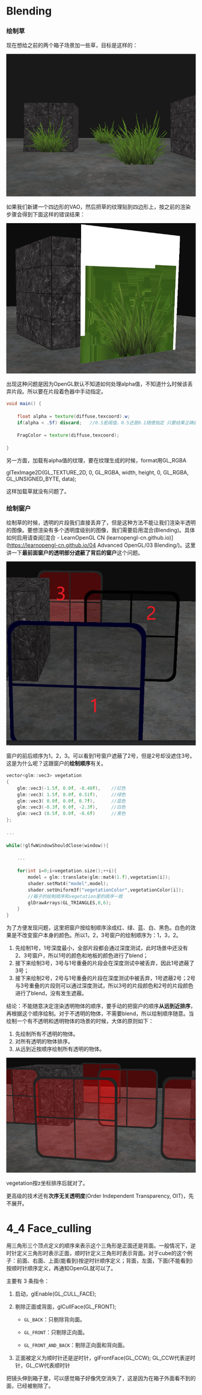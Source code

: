 # Blending

### 绘制草

现在想给之前的两个箱子场景加一些草，目标是这样的：

![mkdocs](images\2.png)

如果我们新建一个四边形的VAO，然后把草的纹理贴到四边形上，按之前的渲染步骤会得到下面这样的错误结果：

![mkdocs](images\3.jpg)

出现这种问题是因为OpenGL默认不知道如何处理alpha值，不知道什么时候该丢弃片段。所以要在片段着色器中手动指定。

```glsl
void main() {

    float alpha = texture(diffuse,texcoord).w;
    if(alpha < .5f) discard;   //0.5是阈值，0.5还是0.1随便指定 只要结果正确就可以

    FragColor = texture(diffuse,texcoord);

}
```

另一方面，加载有alpha值的纹理，要在纹理生成的时候，format用GL_RGBA

glTexImage2D(GL_TEXTURE_2D, 0, GL_RGBA, width, height, 0, GL_RGBA, GL_UNSIGNED_BYTE, data);

这样加载草就没有问题了。

### 绘制窗户

绘制草的时候，透明的片段我们直接丢弃了，但是这种方法不能让我们渲染半透明的图像。要想渲染有多个透明度级别的图像，我们需要启用混合(Blending)。具体如何启用请查阅[混合 - LearnOpenGL CN (learnopengl-cn.github.io)](https://learnopengl-cn.github.io/04 Advanced OpenGL/03 Blending/)。这里讲一下**最前面窗户的透明部分遮蔽了背后的窗户**这个问题。

![mkdocs](images\4.jpg)

窗户的前后顺序为1，2，3。可以看到1号窗户遮蔽了2号，但是2号却没遮住3号。这是为什么呢？这跟窗户的**绘制顺序**有关。

```c++
vector<glm::vec3> vegetation
{
    glm::vec3(-1.5f, 0.0f, -0.48f),    //红色
    glm::vec3( 1.5f, 0.0f, 0.51f),     //绿色
    glm::vec3( 0.0f, 0.0f, 0.7f),      //蓝色
    glm::vec3(-0.3f, 0.0f, -2.3f),     //白色
    glm::vec3 (0.5f, 0.0f, -0.6f)      //黑色
};

...
    
while(!glfwWindowShouldClose(window)){
    
    ...
        
    for(int i=0;i<vegetation.size();++i){
        model = glm::translate(glm::mat4(1.f),vegetation[i]);
        shader.setMat4("model",model);
        shader.setUniform3f("vegetationColor",vegetationColor[i]);
        //箱子的绘制顺序和vegetation里的顺序一致
        glDrawArrays(GL_TRIANGLES,0,6);
    }
}
```

为了方便发现问题，这里把窗户按绘制顺序涂成红、绿、蓝、白、黑色。白色的效果是不改变窗户本身的颜色。所以1，2，3号窗户的绘制顺序为：1，3，2。

1. 先绘制1号，1号深度最小，全部片段都会通过深度测试，此时场景中还没有2、3号窗户，所以1号的颜色和地板的颜色进行了blend；
2. 接下来绘制3号，3号与1号重叠的片段会在深度测试中被丢弃，因此1号遮蔽了3号；
3. 接下来绘制2号，2号与1号重叠的片段在深度测试中被丢弃，1号遮蔽2号；2号与3号重叠的片段则可以通过深度测试，所以3号的片段颜色和2号的片段颜色进行了blend，没有发生遮蔽。

结论：不能随意决定渲染透明物体的顺序，要手动的把窗户的顺序**从远到近排序**，再根据这个顺序绘制。对于不透明的物体，不需要blend，所以绘制顺序随意。当绘制一个有不透明和透明物体的场景的时候，大体的原则如下：

1. 先绘制所有不透明的物体。
2. 对所有透明的物体排序。
3. 从远到近按顺序绘制所有透明的物体。

![mkdocs](images\5.png)

vegetation按z坐标排序后就对了。

更高级的技术还有**次序无关透明度**(Order Independent Transparency, OIT)，先不展开。

# 4_4 Face_culling

用三角形三个顶点定义的顺序来表示这个三角形是正面还是背面。一般情况下，逆时针定义三角形时表示正面，顺时针定义三角形时表示背面。对于cube的这个例子：前面、右面、上面(能看到)按逆时针顺序定义；背面，左面，下面(不能看到)按顺时针顺序定义，再通知OpenGL就可以了。

主要有 3 条指令：

1. 启动，glEnable(GL_CULL_FACE);

2. 剔除正面或背面，glCullFace(GL_FRONT);

   - `GL_BACK`：只剔除背向面。

   - `GL_FRONT`：只剔除正向面。

   - `GL_FRONT_AND_BACK`：剔除正向面和背向面。

3. 正面被定义为顺时针还是逆时针，glFrontFace(GL_CCW); GL_CCW代表逆时针，GL_CW代表顺时针

把镜头伸到箱子里，可以感觉箱子好像凭空消失了，这是因为在箱子外面看不到的面，已经被剔除了。

